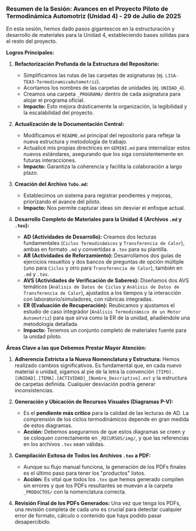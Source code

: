 ### Resumen de la Sesión: Avances en el Proyecto Piloto de Termodinámica Automotriz (Unidad 4) - 29 de Julio de 2025

En esta sesión, hemos dado pasos gigantescos en la estructuración y desarrollo de materiales para la Unidad 4, estableciendo bases sólidas para el resto del proyecto.

**Logros Principales:**

1.  **Refactorización Profunda de la Estructura del Repositorio:**
    *   Simplificamos las rutas de las carpetas de asignaturas (ej. `LISA-TEA3-TermodinamicaAutomotriz`).
    *   Acortamos los nombres de las carpetas de unidades (ej. `UNIDAD_4`).
    *   Creamos una carpeta `_PROGRAMA/` dentro de cada asignatura para alojar el programa oficial.
    *   **Impacto:** Esto mejora drásticamente la organización, la legibilidad y la escalabilidad del proyecto.

2.  **Actualización de la Documentación Central:**
    *   Modificamos el `README.md` principal del repositorio para reflejar la nueva estructura y metodología de trabajo.
    *   Actualicé mis propias directrices en `GEMINI.md` para internalizar estos nuevos estándares, asegurando que los siga consistentemente en futuras interacciones.
    *   **Impacto:** Garantiza la coherencia y facilita la colaboración a largo plazo.

3.  **Creación del Archivo `ToDo.md`:**
    *   Establecimos un sistema para registrar pendientes y mejoras, priorizando el avance del piloto.
    *   **Impacto:** Nos permite capturar ideas sin desviar el enfoque actual.

4.  **Desarrollo Completo de Materiales para la Unidad 4 (Archivos `.md` y `.tex`):**
    *   **AD (Actividades de Desarrollo):** Creamos dos lecturas fundamentales (`Ciclos Termodinámicos` y `Transferencia de Calor`), ambas en formato `.md` y convertidas a `.tex` para su plantilla.
    *   **AR (Actividades de Reforzamiento):** Desarrollamos dos guías de ejercicios resueltos y dos bancos de preguntas de opción múltiple (uno para `Ciclos` y otro para `Transferencia de Calor`), también en `.md` y `.tex`.
    *   **AVS (Actividades de Verificación de Saberes):** Diseñamos dos AVS temáticos (`Análisis de Datos de Ciclos` y `Análisis de Datos de Transferencia de Calor`), ajustados a los tiempos y la interacción con laboratorio/simuladores, con rúbricas integradas.
    *   **ER (Evaluación de Recuperación):** Reubicamos y ajustamos el estudio de caso integrador (`Análisis Termodinámico de un Motor Automotriz`) para que sirva como la ER de la unidad, añadiéndole una metodología detallada.
    *   **Impacto:** Tenemos un conjunto completo de materiales fuente para la unidad piloto.

**Áreas Clave a las que Debemos Prestar Mayor Atención:**

1.  **Adherencia Estricta a la Nueva Nomenclatura y Estructura:** Hemos realizado cambios significativos. Es fundamental que, en cada nuevo material o unidad, sigamos al pie de la letra la convención `[TIPO].[UNIDAD].[TEMA].[ACTIVIDAD]_[Nombre_Descriptivo].ext` y la estructura de carpetas definida. Cualquier desviación podría generar inconsistencias.

2.  **Generación y Ubicación de Recursos Visuales (Diagramas P-V):**
    *   Es el **pendiente más crítico** para la calidad de las lecturas de AD. La comprensión de los ciclos termodinámicos depende en gran medida de estos diagramas.
    *   **Acción:** Debemos asegurarnos de que estos diagramas se creen y se coloquen correctamente en `_RECURSOS/img/`, y que las referencias en los archivos `.tex` sean válidas.

3.  **Compilación Exitosa de Todos los Archivos `.tex` a PDF:**
    *   Aunque su flujo manual funciona, la generación de los PDFs finales es el último paso para tener los "productos" listos.
    *   **Acción:** Es vital que todos los `.tex` que hemos generado compilen sin errores y que los PDFs resultantes se muevan a la carpeta `_PRODUCTOS/` con la nomenclatura correcta.

4.  **Revisión Final de los PDFs Generados:** Una vez que tenga los PDFs, una revisión completa de cada uno es crucial para detectar cualquier error de formato, cálculo o contenido que haya podido pasar desapercibido.
